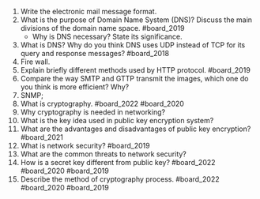 1. Write the electronic mail message format.
2. What is the purpose of Domain Name System (DNS)? Discuss the main divisions of the domain name space. #board_2019 
	- Why is DNS necessary? State its significance.
3. What is DNS? Why do you think DNS uses UDP instead of TCP for its query and response messages? #board_2018 
4. Fire wall.
5. Explain briefly different methods used by HTTP protocol. #board_2019 
6. Compare the way SMTP and GTTP transmit the images, which one do you think is more efficient? Why?
7. SNMP;
8. What is cryptography. #board_2022 #board_2020 
9. Why cryptography is needed in networking?
10. What is the key idea used in public key encryption system?
11. What are the advantages and disadvantages of public key encryption? #board_2021 
12. What is network security? #board_2019 
13. What are the common threats to network security?
14. How is a secret key different from public key? #board_2022 #board_2020 #board_2019 
15. Describe the method of cryptography process. #board_2022 #board_2020 #board_2019 